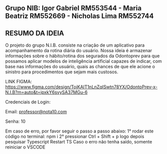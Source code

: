 ## Grupo NIB: Igor Gabriel RM553544 - Maria Beatriz RM552669 - Nicholas Lima RM552744

## RESUMO DA IDEIA 
O projeto do grupo N.I.B. consiste na criação de um aplicativo para acompanhamento da rotina diária do usuário. Nossa ideia é armazenar informações sobre o hábito/rotina dos segurados da Odontoprev para que possamos aplicar modelos de inteligência artificial capazes de indicar, com base nas informações do usuário, quais as chances de que ele acione o sinistro para procedimentos que sejam mais custosos.

LINK FIGMA: https://www.figma.com/design/TojKAIT1nLnZqISwtn78YX/OdontoPrev-x-N.I.B?m=auto&t=ipxkY6svySA37MGu-6

Credenciais de Login:

Email: professor@nota10.com

Senha: 10

Em caso de erro, por favor seguir o passo a passo abaixo:
1° rodar este código no terminal: npm i 
2° pressionar Ctrl + Shift + p  logo depois pesquisar Typescript Restart TS
Caso o erro não tenha saído, somente reiniciar o VSCODE

